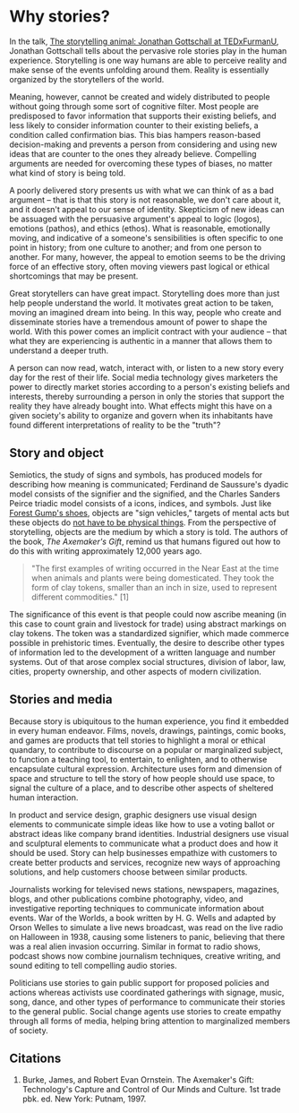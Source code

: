 # Why stories?

In the talk, [The storytelling animal: Jonathan Gottschall at TEDxFurmanU](https://www.youtube.com/watch?v=Vhd0XdedLpY), Jonathan Gottschall tells about the pervasive role stories play in the human experience. Storytelling is one way humans are able to perceive reality and make sense of the events unfolding around them. Reality is essentially organized by the storytellers of the world.

Meaning, however, cannot be created and widely distributed to people without going through some sort of cognitive filter. Most people are predisposed to favor information that supports their existing beliefs, and less likely to consider information counter to their existing beliefs, a condition called confirmation bias. This bias hampers reason-based decision-making and prevents a person from considering and using new ideas that are counter to the ones they already believe. Compelling arguments are needed for overcoming these types of biases, no matter what kind of story is being told.

A poorly delivered story presents us with what we can think of as a bad argument – that is that this story is not reasonable, we don't care about it, and it doesn't appeal to our sense of identity. Skepticism of new ideas can be assuaged with the persuasive argument's appeal to logic \(logos\), emotions \(pathos\), and ethics \(ethos\). What is reasonable, emotionally moving, and indicative of a someone's sensibilities is often specific to one point in history; from one culture to another; and from one person to another. For many, however, the appeal to emotion seems to be the driving force of an effective story, often moving viewers past logical or ethical shortcomings that may be present.

Great storytellers can have great impact. Storytelling does more than just help people understand the world. It motivates great action to be taken, moving an imagined dream into being. In this way, people who create and disseminate stories have a tremendous amount of power to shape the world. With this power comes an implicit contract with your audience – that what they are experiencing is authentic in a manner that allows them to understand a deeper truth.

A person can now read, watch, interact with, or listen to a new story every day for the rest of their life. Social media technology gives marketers the power to directly market stories according to a person's existing beliefs and interests, thereby surrounding a person in only the stories that support the reality they have already bought into. What effects might this have on a given society's ability to organize and govern when its inhabitants have found different interpretations of reality to be the "truth"?

## Story and object

Semiotics, the study of signs and symbols, has produced models for describing how meaning is communicated; Ferdinand de Saussure's dyadic model consists of the signifier and the signified, and the Charles Sanders Peirce triadic model consists of a icons, indices, and symbols. Just like [Forest Gump's shoes](https://www.youtube.com/watch?v=egkrxkiUnoo), objects are "sign vehicles," targets of mental acts but these objects do [not have to be physical things](https://vimeo.com/133160620). From the perspective of storytelling, objects are the medium by which a story is told. The authors of the book, _The Axemaker's Gift_, remind us that humans figured out how to do this with writing approximately 12,000 years ago.

> "The first examples of writing occurred in the Near East at the time when animals and plants were being domesticated. They took the form of clay tokens, smaller than an inch in size, used to represent different commodities." \[1\]

The significance of this event is that people could now ascribe meaning \(in this case to count grain and livestock for trade\) using abstract markings on clay tokens. The token was a standardized signifier, which made commerce possible in prehistoric times. Eventually, the desire to describe other types of information led to the development of a written language and number systems. Out of that arose complex social structures, division of labor, law, cities, property ownership, and other aspects of modern civilization.

## Stories and media

Because story is ubiquitous to the human experience, you find it embedded in every human endeavor. Films, novels, drawings, paintings, comic books, and games are products that tell stories to highlight a moral or ethical quandary, to contribute to discourse on a popular or marginalized subject, to function a teaching tool, to entertain, to enlighten, and to otherwise encapsulate cultural expression. Architecture uses form and dimension of space and structure to tell the story of how people should use space, to signal the culture of a place, and to describe other aspects of sheltered human interaction.

In product and service design, graphic designers use visual design elements to communicate simple ideas like how to use a voting ballot or abstract ideas like company brand identities. Industrial designers use visual and sculptural elements to communicate what a product does and how it should be used. Story can help businesses empathize with customers to create better products and services, recognize new ways of approaching solutions, and help customers choose between similar products.

Journalists working for televised news stations, newspapers, magazines, blogs, and other publications combine photography, video, and investigative reporting techniques to communicate information about events. War of the Worlds, a book written by H. G. Wells and adapted by Orson Welles to simulate a live news broadcast, was read on the live radio on Halloween in 1938, causing some listeners to panic, believing that there was a real alien invasion occurring. Similar in format to radio shows, podcast shows now combine journalism techniques, creative writing, and sound editing to tell compelling audio stories.

Politicians use stories to gain public support for proposed policies and actions whereas activists use coordinated gatherings with signage, music, song, dance, and other types of performance to communicate their stories to the general public. Social change agents use stories to create empathy through all forms of media, helping bring attention to marginalized members of society.


## Citations

1. Burke, James, and Robert Evan Ornstein. The Axemaker's Gift: Technology's Capture and Control of Our Minds and Culture. 1st trade pbk. ed. New York: Putnam, 1997.



